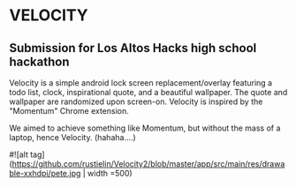 # VELOCITY
## Submission for Los Altos Hacks high school hackathon

Velocity is a simple android lock screen replacement/overlay featuring a todo list, clock, inspirational quote, and a beautiful wallpaper. The quote and wallpaper are randomized upon screen-on. Velocity is inspired by the "Momentum" Chrome extension.

We aimed to achieve something like Momentum, but without the mass of a laptop, hence Velocity. (hahaha....)

#![alt tag](https://github.com/rustielin/Velocity2/blob/master/app/src/main/res/drawable-xxhdpi/pete.jpg | width =500)

